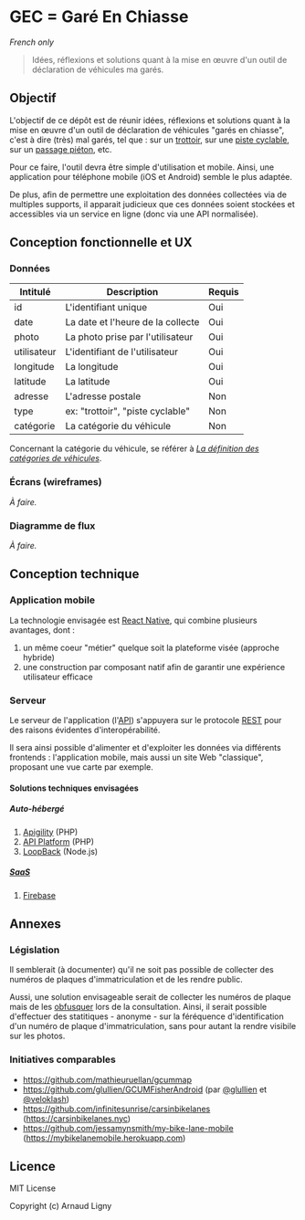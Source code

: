 # GEC = Garé En Chiasse

_French only_

> Idées, réflexions et solutions quant à la mise en œuvre d'un outil de déclaration de véhicules ma garés.

## Objectif

L'objectif de ce dépôt est de réunir idées, réflexions et solutions quant à la mise en œuvre d'un outil de déclaration de véhicules "garés en chiasse", c'est à dire (très) mal garés, tel que : sur un [trottoir](https://fr.m.wikipedia.org/wiki/Trottoir), sur une [piste cyclable](https://fr.m.wikipedia.org/wiki/Am%C3%A9nagement_cyclable#Piste_cyclable), sur un [passage piéton](https://fr.m.wikipedia.org/wiki/Passage_pi%C3%A9ton), etc.

Pour ce faire, l'outil devra être simple d'utilisation et mobile. Ainsi, une application pour téléphone mobile (iOS et Android) semble le plus adaptée.

De plus, afin de permettre une exploitation des données collectées via de multiples supports, il apparait judicieux que ces données soient stockées et accessibles via un service en ligne (donc via une API normalisée).

## Conception fonctionnelle et UX

### Données

| Intitulé   | Description                      | Requis |
|------------|----------------------------------|--------|
| id         | L'identifiant unique             | Oui    |
| date       | La date et l'heure de la collecte| Oui    |
| photo      | La photo prise par l'utilisateur | Oui    |
| utilisateur| L'identifiant de l'utilisateur   | Oui    |
| longitude  | La longitude                     | Oui    |
| latitude   | La latitude                      | Oui    |
| adresse    | L'adresse postale                | Non    |
| type       | ex: "trottoir", "piste cyclable" | Non    |
| catégorie  | La catégorie du véhicule         | Non    |

Concernant la catégorie du véhicule, se référer à [_La définition des catégories de véhicules_](http://www.developpement-durable.gouv.fr/La-definition-des-categories-de,12402.html).

### Écrans (wireframes)

_À faire._

### Diagramme de flux

_À faire._

## Conception technique

### Application mobile

La technologie envisagée est [React Native](https://facebook.github.io/react-native/), qui combine plusieurs avantages, dont :

1. un même coeur "métier" quelque soit la plateforme visée (approche hybride)
2. une construction par composant natif afin de garantir une expérience utilisateur efficace

### Serveur

Le serveur de l'application (l'[API](https://fr.m.wikipedia.org/wiki/Interface_de_programmation)) s'appuyera sur le protocole [REST](https://fr.m.wikipedia.org/wiki/Representational_state_transfer) pour des raisons évidentes d'interopérabilité.

Il sera ainsi possible d'alimenter et d'exploiter les données via différents frontends : l'application mobile, mais aussi un site 
Web "classique", proposant une vue carte par exemple.

#### Solutions techniques envisagées

##### Auto-hébergé

1. [Apigility](https://apigility.org) (PHP)
2. [API Platform](https://api-platform.com) (PHP)
3. [LoopBack](https://loopback.io) (Node.js)

##### [SaaS](http://fr.wikipedia.org/wiki/SaaS)

1. [Firebase](https://firebase.google.com)

## Annexes

### Législation

Il semblerait (à documenter) qu'il ne soit pas possible de collecter des numéros de plaques d'immatriculation et de les rendre public.

Aussi, une solution envisageable serait de collecter les numéros de plaque mais de les [obfusquer](https://fr.wiktionary.org/wiki/obfusquer) lors de la consultation.
Ainsi, il serait possible d'effectuer des statitiques - anonyme - sur la féréquence d'identification d'un numéro de plaque d'immatriculation, sans pour autant la rendre visibile sur les photos.

### Initiatives comparables

* https://github.com/mathieuruellan/gcummap
* https://github.com/glullien/GCUMFisherAndroid (par [@glullien](https://twitter.com/glullien) et [@veloklash](https://twitter.com/veloklash))
* https://github.com/infinitesunrise/carsinbikelanes (https://carsinbikelanes.nyc)
* https://github.com/jessamynsmith/my-bike-lane-mobile (https://mybikelanemobile.herokuapp.com)

## Licence

MIT License

Copyright (c) Arnaud Ligny
